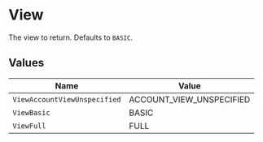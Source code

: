 # View

The view to return. Defaults to `BASIC`.


## Values

| Name                         | Value                        |
| ---------------------------- | ---------------------------- |
| `ViewAccountViewUnspecified` | ACCOUNT_VIEW_UNSPECIFIED     |
| `ViewBasic`                  | BASIC                        |
| `ViewFull`                   | FULL                         |